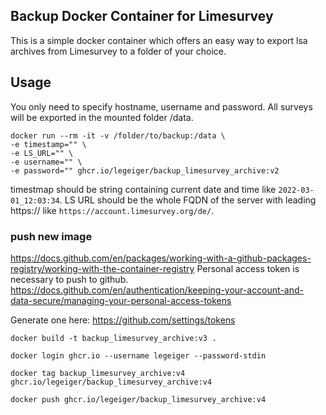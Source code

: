 ## Backup Docker Container for Limesurvey
This is a simple docker container which offers an easy way to export lsa archives from Limesurvey to a folder of your choice.
## Usage

You only need to specify hostname, username and password. All surveys will be exported in the mounted folder /data. 

    docker run --rm -it -v /folder/to/backup:/data \
    -e timestamp="" \    
    -e LS_URL="" \
    -e username="" \
    -e password="" ghcr.io/legeiger/backup_limesurvey_archive:v2

timestmap should be string containing current date and time like `2022-03-01_12:03:34`.
LS URL should be the whole FQDN of the server with leading https:// like `https://account.limesurvey.org/de/`.


### push new image
https://docs.github.com/en/packages/working-with-a-github-packages-registry/working-with-the-container-registry
Personal access token is necessary to push to github. https://docs.github.com/en/authentication/keeping-your-account-and-data-secure/managing-your-personal-access-tokens

Generate one here: https://github.com/settings/tokens

    docker build -t backup_limesurvey_archive:v3 .

    docker login ghcr.io --username legeiger --password-stdin

    docker tag backup_limesurvey_archive:v4  ghcr.io/legeiger/backup_limesurvey_archive:v4

    docker push ghcr.io/legeiger/backup_limesurvey_archive:v4


